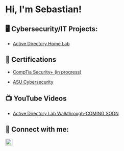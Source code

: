 <h1>Hi, I'm Sebastian! </h1>

<h2>🖥️ Cybersecurity/IT Projects:</h2>

  - [Active Directory Home Lab](https://github.com/cySeb/LABURL)

<h2>📄 Certifications</h2>

- [CompTia Security+ (in progress)](https://URL) 

- [ASU Cybersecurity](https://api.badgr.io/public/assertions/2xlojVemRiO5xlSr1pAswQ)

<h2>📺 YouTube Videos</h2>

- [Active Directory Lab Walkthrough-COMING SOON](YOUTUBEURL)

<h2> 🤳 Connect with me:</h2>


[<img align="left" alt="JoshMadakor | LinkedIn" width="22px" src="https://cdn.jsdelivr.net/npm/simple-icons@v3/icons/linkedin.svg" />][linkedin]


[linkedin]: https://www.linkedin.com/in/sebastian-soto9999/


